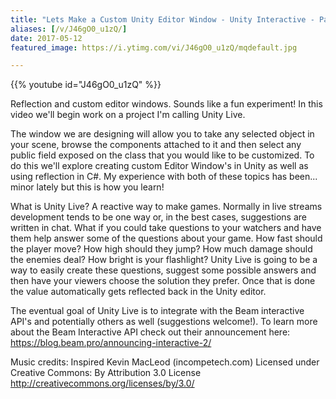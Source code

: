 ```yaml
---
title: "Lets Make a Custom Unity Editor Window - Unity Interactive - Part 1"
aliases: [/v/J46gO0_u1zQ/]
date: 2017-05-12
featured_image: https://i.ytimg.com/vi/J46gO0_u1zQ/mqdefault.jpg

---
```


{{% youtube id="J46gO0_u1zQ" %}}

Reflection and custom editor windows. Sounds like a fun experiment! In this video we'll begin work on a project I'm calling Unity Live.

The window we are designing will allow you to take any selected object in your scene, browse the components attached to it and then select any public field exposed on the class that you would like to be customized. To do this we'll explore creating custom Editor Window's in Unity as well as using reflection in C#. My experience with both of these topics has been... minor lately but this is how you learn!

What is Unity Live? A reactive way to make games. Normally in live streams development tends to be one way or, in the best cases, suggestions are written in chat. What if you could take questions to your watchers and have them help answer some of the questions about your game. How fast should the player move? How high should they jump? How much damage should the enemies deal? How bright is your flashlight? Unity Live is going to be a way to easily create these questions, suggest some possible answers and then have your viewers choose the solution they prefer. Once that is done the value automatically gets reflected back in the Unity editor.

The eventual goal of Unity Live is to integrate with the Beam interactive API's and potentially others as well (suggestions welcome!). To learn more about the Beam Interactive API check out their announcement here: https://blog.beam.pro/announcing-interactive-2/

Music credits:
Inspired Kevin MacLeod (incompetech.com)
Licensed under Creative Commons: By Attribution 3.0 License
http://creativecommons.org/licenses/by/3.0/